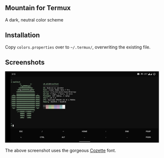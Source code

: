 <h2>Mountain for Termux</h2>

<p>A dark, neutral color scheme</p>

## Installation
Copy `colors.properties` over to `~/.termux/`, overwriting the existing file.

## Screenshots
![Termux screenshot](/img/termux-landscape.png)

The above screenshot uses the gorgeous [Cozette](https://github.com/slavfox/Cozette) font. 
